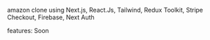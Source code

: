 amazon clone using Next.js, React.Js, Tailwind, Redux Toolkit, Stripe Checkout, Firebase, Next Auth


features: 
    Soon 